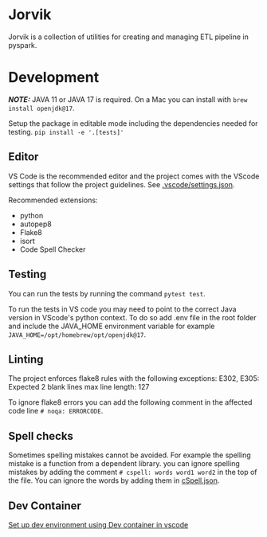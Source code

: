 # Jorvik
Jorvik is a collection of utilities for creating and managing ETL pipeline in pyspark.

# Development 
**_NOTE:_**  JAVA 11 or JAVA 17 is required. On a Mac you can install with `brew install openjdk@17`.

Setup the package in editable mode including the dependencies needed for testing.
`pip install -e '.[tests]'`

## Editor
VS Code is the recommended editor and the project comes with the VScode settings that follow the project guidelines. See [.vscode/settings.json](.vscode/settings.json).

Recommended extensions:
- python
- autopep8
- Flake8
- isort
- Code Spell Checker

## Testing
You can run the tests by running the command `pytest test`.

To run the tests in VS code you may need to point to the correct Java version in VScode's python context. To do so add .env file in the root folder and include the JAVA_HOME environment variable for example `JAVA_HOME=/opt/homebrew/opt/openjdk@17`.

## Linting
The project enforces flake8 rules with the following exceptions: 
E302, E305: Expected 2 blank lines
max line length: 127

To ignore flake8 errors you can add the following comment in the affected code line `# noqa: ERRORCODE`.

## Spell checks
Sometimes spelling mistakes cannot be avoided. For example the spelling mistake is a function from a dependent library. you can ignore spelling mistakes by adding the comment `# cspell: words word1 word2` in the top of the file.  You can ignore the words by adding them in [cSpell.json](cspell.json).

## Dev Container
[Set up dev environment using Dev container in vscode](.devcontainer/setup_guide.md)
